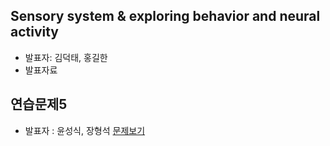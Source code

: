 ## Sensory system & exploring behavior and neural activity
- 발표자: 김덕태, 홍길한
- 발표자료

## 연습문제5
- 발표자 : 윤성식, 장형석
[문제보기](http://nbviewer.ipython.org/github/biospin/neuropy/blob/gh-pages/doc/part1/study06/exercise5.ipynb)

